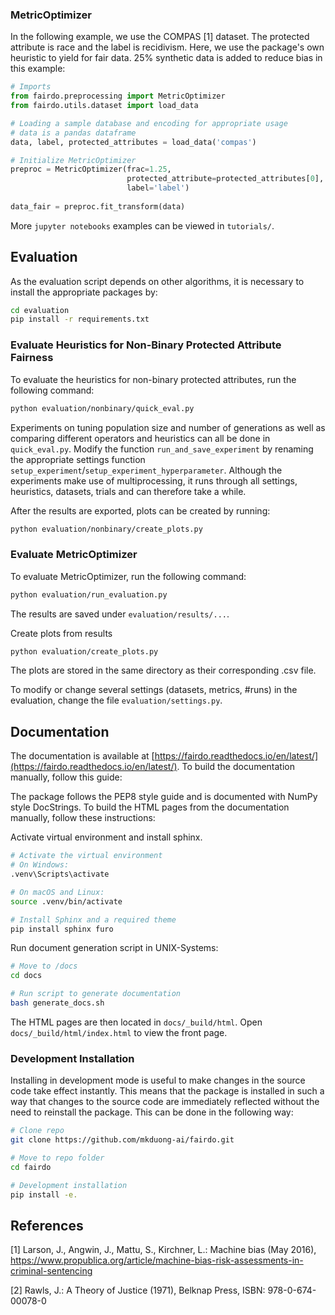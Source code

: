 ### MetricOptimizer
In the following example, we use the COMPAS [1] dataset.
The protected attribute is race and the label is recidivism.
Here, we use the package's own heuristic to yield for fair data.
25% synthetic data is added to reduce bias in this example:

```python
# Imports
from fairdo.preprocessing import MetricOptimizer
from fairdo.utils.dataset import load_data

# Loading a sample database and encoding for appropriate usage
# data is a pandas dataframe
data, label, protected_attributes = load_data('compas')

# Initialize MetricOptimizer
preproc = MetricOptimizer(frac=1.25,
                          protected_attribute=protected_attributes[0],
                          label='label')
                          
data_fair = preproc.fit_transform(data)
```

More ``jupyter notebooks`` examples can be viewed in ``tutorials/``.


## Evaluation

As the evaluation script depends on other algorithms, it is necessary to install
the appropriate packages by:

```bash
cd evaluation
pip install -r requirements.txt
```

### Evaluate Heuristics for Non-Binary Protected Attribute Fairness

To evaluate the heuristics for non-binary protected attributes, run the
following command:
```bash
python evaluation/nonbinary/quick_eval.py
```
Experiments on tuning population size and number of generations
as well as comparing different operators and heuristics can all be done
in `quick_eval.py`. Modify the function `run_and_save_experiment` by
renaming the appropriate settings function
`setup_experiment`/`setup_experiment_hyperparameter`.
Although the experiments make use of multiprocessing,
it runs through all settings, heuristics, datasets, trials and can
therefore take a while.

After the results are exported, plots can be created by running:
```bash
python evaluation/nonbinary/create_plots.py
```

### Evaluate MetricOptimizer

To evaluate MetricOptimizer, run the following command:

```bash
python evaluation/run_evaluation.py
```
The results are saved under ``evaluation/results/...``.

Create plots from results
```bash
python evaluation/create_plots.py
```
The plots are stored in the same directory as their corresponding .csv file.

To modify or change several settings (datasets, metrics, #runs) in the
evaluation, change the file ``evaluation/settings.py``.

## Documentation

The documentation is available at [https://fairdo.readthedocs.io/en/latest/](https://fairdo.readthedocs.io/en/latest/).
To build the documentation manually, follow this guide:

The package follows the PEP8 style guide and is documented with NumPy style
DocStrings. To build the HTML pages from the documentation manually,
follow these instructions:

Activate virtual environment and install sphinx.
```bash
# Activate the virtual environment
# On Windows:
.venv\Scripts\activate

# On macOS and Linux:
source .venv/bin/activate

# Install Sphinx and a required theme
pip install sphinx furo
```

Run document generation script in UNIX-Systems:
```bash
# Move to /docs
cd docs

# Run script to generate documentation
bash generate_docs.sh
```

The HTML pages are then located in `docs/_build/html`.
Open `docs/_build/html/index.html` to view the front page.

### Development Installation

Installing in development mode is useful to make changes in the source code take effect instantly.
This means that the package is installed in such a way that changes to the source code
are immediately reflected without the need to reinstall the package. This can be done in the following
way:
```bash
# Clone repo
git clone https://github.com/mkduong-ai/fairdo.git

# Move to repo folder
cd fairdo

# Development installation
pip install -e.
```


## References
[1] Larson, J., Angwin, J., Mattu, S.,  Kirchner, L.: Machine
bias (May 2016),
https://www.propublica.org/article/machine-bias-risk-assessments-in-criminal-sentencing

[2] Rawls, J.: A Theory of Justice (1971), Belknap Press, ISBN: 978-0-674-00078-0
